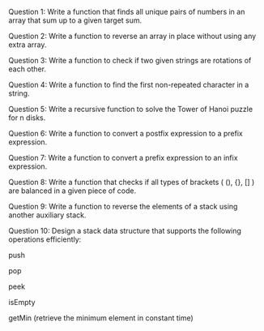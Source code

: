 Question 1:
Write a function that finds all unique pairs of numbers in an array that sum up to a given target sum.

Question 2:
Write a function to reverse an array in place without using any extra array.

Question 3:
Write a function to check if two given strings are rotations of each other.

Question 4:
Write a function to find the first non-repeated character in a string.

Question 5:
Write a recursive function to solve the Tower of Hanoi puzzle for n disks.

Question 6:
Write a function to convert a postfix expression to a prefix expression.

Question 7:
Write a function to convert a prefix expression to an infix expression.

Question 8:
Write a function that checks if all types of brackets ( (), {}, [] ) are balanced in a given piece of code.

Question 9:
Write a function to reverse the elements of a stack using another auxiliary stack.

Question 10:
Design a stack data structure that supports the following operations efficiently:

push

pop

peek

isEmpty

getMin (retrieve the minimum element in constant time)

